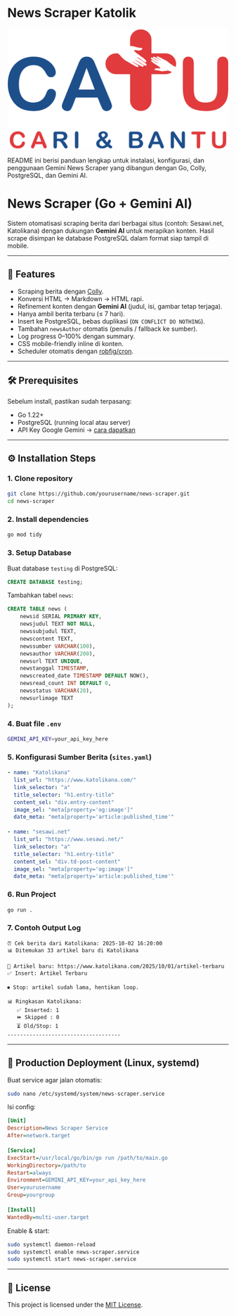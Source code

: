 # News Scraper Katolik

![CATU Logo](assets/catuLogo.png)

README ini berisi panduan lengkap untuk instalasi, konfigurasi, dan penggunaan Gemini News Scraper yang dibangun dengan Go, Colly, PostgreSQL, dan Gemini AI.


# News Scraper (Go + Gemini AI)

Sistem otomatisasi scraping berita dari berbagai situs (contoh: Sesawi.net, Katolikana) dengan dukungan **Gemini AI** untuk merapikan konten. Hasil scrape disimpan ke database PostgreSQL dalam format siap tampil di mobile.

---

## 🚀 Features
- Scraping berita dengan [Colly](https://github.com/gocolly/colly).  
- Konversi HTML → Markdown → HTML rapi.  
- Refinement konten dengan **Gemini AI** (judul, isi, gambar tetap terjaga).  
- Hanya ambil berita terbaru (≤ 7 hari).  
- Insert ke PostgreSQL, bebas duplikasi (`ON CONFLICT DO NOTHING`).  
- Tambahan `newsAuthor` otomatis (penulis / fallback ke sumber).  
- Log progress 0–100% dengan summary.  
- CSS mobile-friendly inline di konten.  
- Scheduler otomatis dengan [robfig/cron](https://github.com/robfig/cron).  

---

## 🛠️ Prerequisites
Sebelum install, pastikan sudah terpasang:

- Go 1.22+  
- PostgreSQL (running local atau server)  
- API Key Google Gemini → [cara dapatkan](https://ai.google.dev/)  

---

## ⚙️ Installation Steps

### 1. Clone repository
```bash
git clone https://github.com/yourusername/news-scraper.git
cd news-scraper
```

### 2. Install dependencies
```bash
go mod tidy
```

### 3. Setup Database
Buat database `testing` di PostgreSQL:

```sql
CREATE DATABASE testing;
```

Tambahkan tabel `news`:

```sql
CREATE TABLE news (
    newsid SERIAL PRIMARY KEY,
    newsjudul TEXT NOT NULL,
    newssubjudul TEXT,
    newscontent TEXT,
    newssumber VARCHAR(100),
    newsauthor VARCHAR(200),
    newsurl TEXT UNIQUE,
    newstanggal TIMESTAMP,
    newscreated_date TIMESTAMP DEFAULT NOW(),
    newsread_count INT DEFAULT 0,
    newsstatus VARCHAR(20),
    newsurlimage TEXT
);
```

### 4. Buat file `.env`
```bash
GEMINI_API_KEY=your_api_key_here
```

### 5. Konfigurasi Sumber Berita (`sites.yaml`)
```yaml
- name: "Katolikana"
  list_url: "https://www.katolikana.com/"
  link_selector: "a"
  title_selector: "h1.entry-title"
  content_sel: "div.entry-content"
  image_sel: "meta[property='og:image']"
  date_meta: "meta[property='article:published_time'"

- name: "sesawi.net"
  list_url: "https://www.sesawi.net/"
  link_selector: "a"
  title_selector: "h1.entry-title"
  content_sel: "div.td-post-content"
  image_sel: "meta[property='og:image']"
  date_meta: "meta[property='article:published_time'"
```

### 6. Run Project
```bash
go run .
```

### 7. Contoh Output Log
```
⏰ Cek berita dari Katolikana: 2025-10-02 16:20:00
📊 Ditemukan 33 artikel baru di Katolikana

🔎 Artikel baru: https://www.katolikana.com/2025/10/01/artikel-terbaru
✅ Insert: Artikel Terbaru

⏹ Stop: artikel sudah lama, hentikan loop.

📊 Ringkasan Katolikana:
   ✅ Inserted: 1
   ⏩ Skipped : 0
   ⏳ Old/Stop: 1
------------------------------------
```

---

## 🚀 Production Deployment (Linux, systemd)

Buat service agar jalan otomatis:

```bash
sudo nano /etc/systemd/system/news-scraper.service
```

Isi config:

```ini
[Unit]
Description=News Scraper Service
After=network.target

[Service]
ExecStart=/usr/local/go/bin/go run /path/to/main.go
WorkingDirectory=/path/to
Restart=always
Environment=GEMINI_API_KEY=your_api_key_here
User=yourusername
Group=yourgroup

[Install]
WantedBy=multi-user.target
```

Enable & start:

```bash
sudo systemctl daemon-reload
sudo systemctl enable news-scraper.service
sudo systemctl start news-scraper.service
```

---

## 📖 License
This project is licensed under the [MIT License](LICENSE).  
